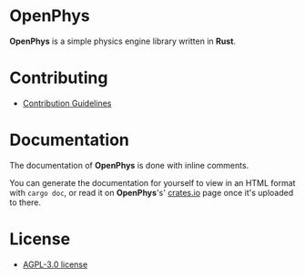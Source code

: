 # OpenPhys

**OpenPhys** is a simple physics engine library written in **Rust**.

# Contributing

- [Contribution Guidelines](https://github.com/CyntexMore/OpenPhys/blob/main/docs/CONTRIBUTING.md)

# Documentation

The documentation of **OpenPhys** is done with inline comments.

You can generate the documentation for yourself to view in an HTML format with `cargo doc`, or read it on **OpenPhys**'s' [crates.io](https://crates.io/) page once it's uploaded to there.

# License
- [AGPL-3.0 license](https://github.com/CyntexMore/OpenPhys/blob/main/LICENSE)
